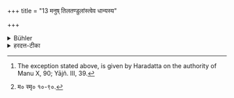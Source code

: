 +++
title = "13 मनुष् तिलतण्डुलांस्त्वेव धान्यस्य"

+++

<details><summary>Bühler</summary>

13. Among (the various kinds of) grain he shall especially not sell sesamum or rice (except he have grown them himself). [^5] 


[^5]:  The exception stated above, is given by Haradatta on the authority of Manu X, 90; Yājñ. III, 39.
</details>

<details><summary>हरदत्त-टीका</summary>

## सूत्रम्
तिलतण्डुलांस्त्वेवं धान्यस्य विशेषेण न विक्रीणीयात् ॥१३॥  
## टिप्पनी
धान्यानां मध्ये तिलतण्डुलानेव विशेषतोऽतिशयेन न विक्रीणीयात् न विक्रीणीत । अन्येषां विकल्पः । स्वयमुत्पादितेषु नाऽयं प्रतिषेधः । मानवे हि श्रुतम् [^४]—
'काममुत्पाद्य कृष्यां तु स्वयमेव कृषीवलः। विक्रीणीत तिलाच्छुद्धान् धर्मार्थमचिरस्थितान् ॥ इति ॥१३॥  

[^४]: म० स्मृ० १०-९०.
</details>
